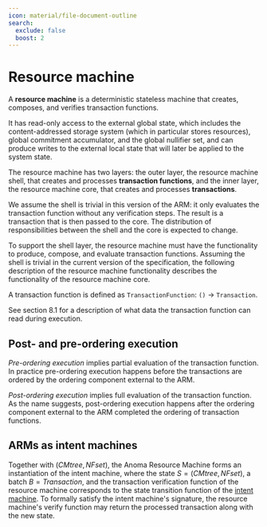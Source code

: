 ```yaml
---
icon: material/file-document-outline
search:
  exclude: false
  boost: 2
---
```


# Resource machine

A **resource machine** is a deterministic stateless machine that creates, composes, and verifies transaction functions. 

It has read-only access to the external global state, which includes the content-addressed storage system (which in particular stores resources), global commitment accumulator, and the global nullifier set, and can produce writes to the external local state that will later be applied to the system state.

The resource machine has two layers: the outer layer, the resource machine shell, that creates and processes **transaction functions**, and the inner layer, the resource machine core, that creates and processes **transactions**. 

We assume the shell is trivial in this version of the ARM: it only evaluates the transaction function without any verification steps. The result is a transaction that is then passed to the core. The distribution of responsibilities between the shell and the core is expected to change.

To support the shell layer, the resource machine must have the functionality to produce, compose, and evaluate transaction functions. Assuming the shell is trivial in the current version of the specification, the following description of the resource machine functionality describes the functionality of the resource machine core.

A transaction function is defined as `TransactionFunction`: `()` $\rightarrow$ `Transaction`.

See section 8.1 for a description of what data the transaction function can read during execution.

## Post- and pre-ordering execution

*Pre-ordering execution* implies partial evaluation of the transaction function. In practice pre-ordering execution happens before the transactions are ordered by the ordering component external to the ARM.

*Post-ordering execution* implies full evaluation of the transaction function. As the name suggests, post-ordering execution happens after the ordering component external to the ARM completed the ordering of transaction functions.

## ARMs as intent machines

Together with $(CMtree, NFset)$, the Anoma Resource Machine forms an instantiation of the intent machine, where the state $S = (CMtree, NFset)$, a batch $B = Transaction$, and the transaction verification function of the resource machine corresponds to the state transition function of the [intent machine](). To formally satisfy the intent machine's signature, the resource machine's verify function may return the processed transaction along with the new state.


